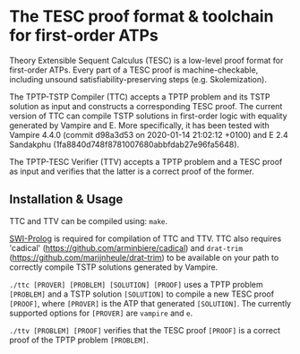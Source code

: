 # The TESC proof format & toolchain for first-order ATPs

Theory Extensible Sequent Calculus (TESC) is a low-level 
proof format for first-order ATPs. Every part of a TESC proof is 
machine-checkable, including unsound satisfiability-preserving 
steps (e.g. Skolemization).

The TPTP-TSTP Compiler (TTC) accepts a TPTP problem and its TSTP solution 
as input and constructs a corresponding TESC proof. The current version of 
TTC can compile TSTP solutions in first-order logic with equality generated 
by Vampire and E. More specifically, it has been tested with Vampire 4.4.0 
(commit d98a3d53 on 2020-01-14 21:02:12 +0100) and E 2.4 Sandakphu 
(1fa8840d748f8781007680abbfdab27e96fa5648).

The TPTP-TESC Verifier (TTV) accepts a TPTP problem and a TESC proof as 
input and verifies that the latter is a correct proof of the former.

## Installation & Usage 

TTC and TTV can be compiled using: `make`.

[SWI-Prolog](https://www.swi-prolog.org/) is required for compilation of TTC and TTV.
TTC also requires 'cadical' (https://github.com/arminbiere/cadical) and `drat-trim`
(https://github.com/marijnheule/drat-trim) to be available on your path to correctly 
compile TSTP solutions generated by Vampire. 

`./ttc [PROVER] [PROBLEM] [SOLUTION] [PROOF]` uses a TPTP problem `[PROBLEM]` 
and a TSTP solution `[SOLUTION]` to compile a new TESC proof `[PROOF]`, where 
`[PROVER]` is the ATP that generated `[SOLUTION]`. The currently supported 
options for `[PROVER]` are `vampire` and `e`.

`./ttv [PROBLEM] [PROOF]` verifies that the TESC proof `[PROOF]` is a 
correct proof of the TPTP problem `[PROBLEM]`. 
